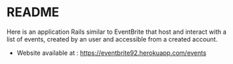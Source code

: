 # README

Here is an application Rails similar to EventBrite that host and interact with a list of events, created by an user and accessible from a created account. 

 - Website available at : https://eventbrite92.herokuapp.com/events 
 
